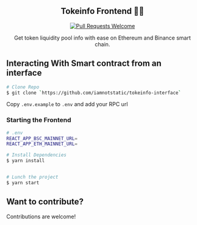 
<div align="center">

## Tokeinfo Frontend 🚀🚀

[![Pull Requests Welcome](https://img.shields.io/badge/PRs-welcome-red.svg?style=flat)](http://makeapullrequest.com)

Get token liquidity pool info with ease on Ethereum and Binance smart chain.

</div>

## Interacting With Smart contract from an interface

```bash
# Clone Repo
$ git clone `https://github.com/iamnotstatic/tokeinfo-interface`

```


Copy ```.env.example``` to  ```.env``` and add your RPC url
### Starting the Frontend

```bash
# .env
REACT_APP_BSC_MAINNET_URL=
REACT_APP_ETH_MAINNET_URL=

# Install Dependencies
$ yarn install


# Lunch the project
$ yarn start
```

## Want to contribute?
Contributions are welcome! 
